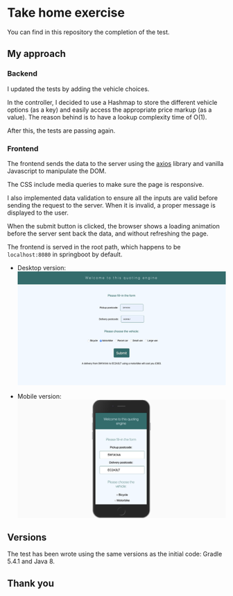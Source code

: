 # Take home exercise

You can find in this repository the completion of the test.

## My approach

### Backend

I updated the tests by adding the vehicle choices.

In the controller, I decided to use a Hashmap to store the different vehicle options (as a key) and easily access the appropriate price markup (as a value). The reason behind is to have a lookup complexity time of O(1).

After this, the tests are passing again.

### Frontend

The frontend sends the data to the server using the [axios](https://github.com/axios/axios) library and vanilla Javascript to manipulate the DOM. 

The CSS include media queries to make sure the page is responsive.

I also implemented data validation to ensure all the inputs are valid before sending the request to the server. When it is invalid, a proper message is displayed to the user.

When the submit button is clicked, the browser shows a loading animation before the server sent back the data, and without refreshing the page.

The frontend is served in the root path, which happens to be `localhost:8080` in springboot by default.

- Desktop version: 
![alt text](docs/app-desktop.png)


- Mobile version: 
![alt text](docs/mobile-responsive.png)

## Versions

The test has been wrote using the same versions as the initial code: Gradle 5.4.1 and Java 8.

## Thank you


